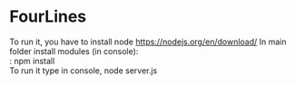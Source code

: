 # FourLines
To run it, you have to install node https://nodejs.org/en/download/ In main folder install modules (in console): <br>
: npm install <br>
To run it type in console, node server.js
